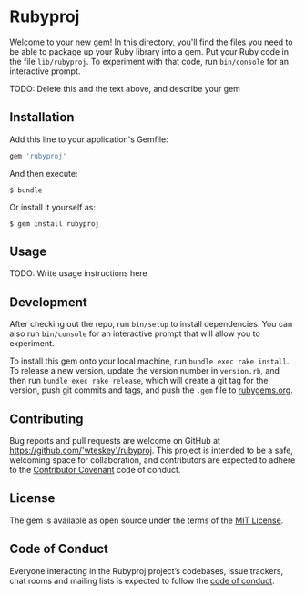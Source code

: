 # Rubyproj

Welcome to your new gem! In this directory, you'll find the files you need to be able to package up your Ruby library into a gem. Put your Ruby code in the file `lib/rubyproj`. To experiment with that code, run `bin/console` for an interactive prompt.

TODO: Delete this and the text above, and describe your gem

## Installation

Add this line to your application's Gemfile:

```ruby
gem 'rubyproj'
```

And then execute:

    $ bundle

Or install it yourself as:

    $ gem install rubyproj

## Usage

TODO: Write usage instructions here

## Development

After checking out the repo, run `bin/setup` to install dependencies. You can also run `bin/console` for an interactive prompt that will allow you to experiment.

To install this gem onto your local machine, run `bundle exec rake install`. To release a new version, update the version number in `version.rb`, and then run `bundle exec rake release`, which will create a git tag for the version, push git commits and tags, and push the `.gem` file to [rubygems.org](https://rubygems.org).

## Contributing

Bug reports and pull requests are welcome on GitHub at https://github.com/'wteskey'/rubyproj. This project is intended to be a safe, welcoming space for collaboration, and contributors are expected to adhere to the [Contributor Covenant](http://contributor-covenant.org) code of conduct.

## License

The gem is available as open source under the terms of the [MIT License](https://opensource.org/licenses/MIT).

## Code of Conduct

Everyone interacting in the Rubyproj project’s codebases, issue trackers, chat rooms and mailing lists is expected to follow the [code of conduct](https://github.com/'wteskey'/rubyproj/blob/master/CODE_OF_CONDUCT.md).
